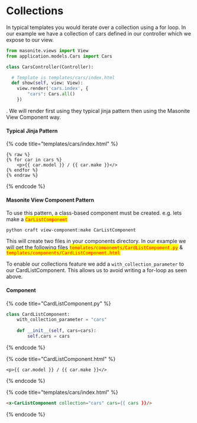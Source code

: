 # Collections

In typical templates you would iterate over a collection using a for loop. In our example we have a collection of cars defined in our controller which we expose to our view.&#x20;

```python
from masonite.views import View
from application.models.Cars import Cars

class CarsController(Controller):

  # Template is templates/cars/index.html
  def show(self, view: View):
    view.render('cars.index', {
    	"cars": Cars.all()
    })
```

. We will render first using they typical jinja pattern then using the Masonite View Component way.&#x20;

#### Typical Jinja Pattern

{% code title="templates/cars/index.html" %}
```django
{% raw %}
{% for car in cars %}
    <p>{{ car.model }} / {{ car.make }}</>
{% endfor %}
{% endraw %}
```
{% endcode %}

#### Masonite View Component Pattern

To use this pattern, a class-based component must be created. e.g. lets make a <mark style="color:red;">`CarListComponent`</mark>&#x20;

```
python craft view-component:make CarListComponent
```

This will create two files in your components directory. In our example we will get the following files  <mark style="color:red;">`templates/components/CardListComponent.py`</mark> & <mark style="color:red;">`templates/components/CardListComponent.html`</mark>

To enable our collections feature we add a `with_collection_parameter` to our CardListComponent. This allows us to avoid writing a for-loop as seen above.&#x20;

#### Component

{% code title="CardListComponent.py" %}
```python
class CardListComponent:
    with_collection_parameter = "cars"
    
    def __init__(self, cars=cars):
        self.cars = cars
```
{% endcode %}

{% code title="CardListComponent.html" %}
```django
<p>{{ car.model }} / {{ car.make }}</>
```
{% endcode %}

{% code title="templates/cars/index.html" %}
```html
<x-CarListComponent collection="cars" cars={{ cars }}/>
```
{% endcode %}
